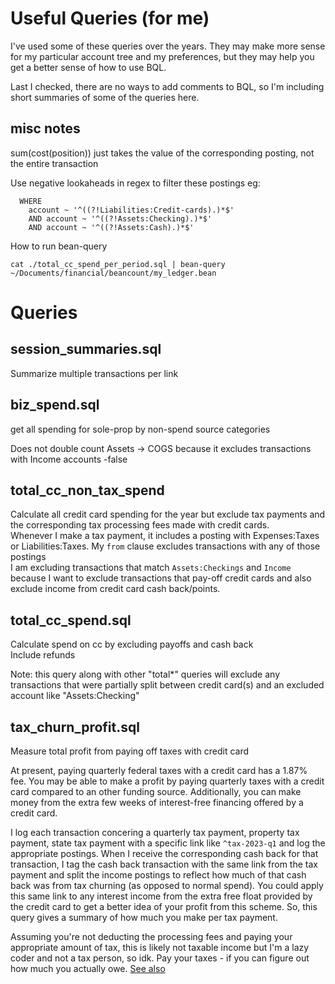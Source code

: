 # Useful Queries (for me)

I've used some of these queries over the years. They may make more sense for my particular account tree and my preferences, but they may help you get a better sense of how to use BQL.  
  
Last I checked, there are no ways to add comments to BQL, so I'm including short summaries of some of the queries here.  
  
## misc notes
sum(cost(position)) just takes the value of the corresponding posting, not the entire transaction  
  
Use negative lookaheads in regex to filter these postings
eg:
```
  WHERE
    account ~ '^((?!Liabilities:Credit-cards).)*$'
    AND account ~ '^((?!Assets:Checking).)*$'
    AND account ~ '^((?!Assets:Cash).)*$'  
```  

How to run bean-query  
```
cat ./total_cc_spend_per_period.sql | bean-query ~/Documents/financial/beancount/my_ledger.bean
```
  
# Queries
## session_summaries.sql
Summarize multiple transactions per link

## biz_spend.sql
  get all spending for sole-prop by non-spend source categories

  Does not double count Assets -> COGS because it excludes transactions with Income accounts
  -false

## total_cc_non_tax_spend
Calculate all credit card spending for the year but exclude tax payments and the corresponding tax processing fees made with credit cards.  
Whenever I make a tax payment, it includes a posting with Expenses:Taxes or Liabilities:Taxes. My ```from``` clause excludes transactions with any of those postings  
I am excluding transactions that match ```Assets:Checkings``` and ```Income``` because I want to exclude transactions that pay-off credit cards and also exclude income from credit card cash back/points.

## total_cc_spend.sql
Calculate spend on cc by excluding payoffs and cash back  
Include refunds  

Note: this query along with other "total*" queries will exclude any transactions that were partially split between credit card(s) and an excluded account like "Assets:Checking"  

## tax_churn_profit.sql
Measure total profit from paying off taxes with credit card  
  
At present, paying quarterly federal taxes with a credit card has a 1.87% fee. You may be able to make a profit by paying quarterly taxes with a credit card compared to an other funding source. Additionally, you can make money from the extra few weeks of interest-free financing offered by a credit card.  
  
I log each transaction concering a quarterly tax payment, property tax payment, state tax payment with a specific link like ```^tax-2023-q1``` and log the appropriate postings. When I receive the corresponding cash back for that transaction, I tag the cash back transaction with the same link from the tax payment and split the income postings to reflect how much of that cash back was from tax churning (as opposed to normal spend). You could apply this same link to any interest income from the extra free float provided by the credit card to get a better idea of your profit from this scheme. So, this query gives a summary of how much you make per tax payment.  
  
Assuming you're not deducting the processing fees and paying your appropriate amount of tax, this is likely not taxable income but I'm a lazy coder and not a tax person, so idk. Pay your taxes - if you can figure out how much you actually owe. [See also](https://www.flyertalk.com/forum/american-express-membership-rewards/2059711-wsj-amex-pitched-biz-customers-tax-break-doesn-t-add-up.html)
